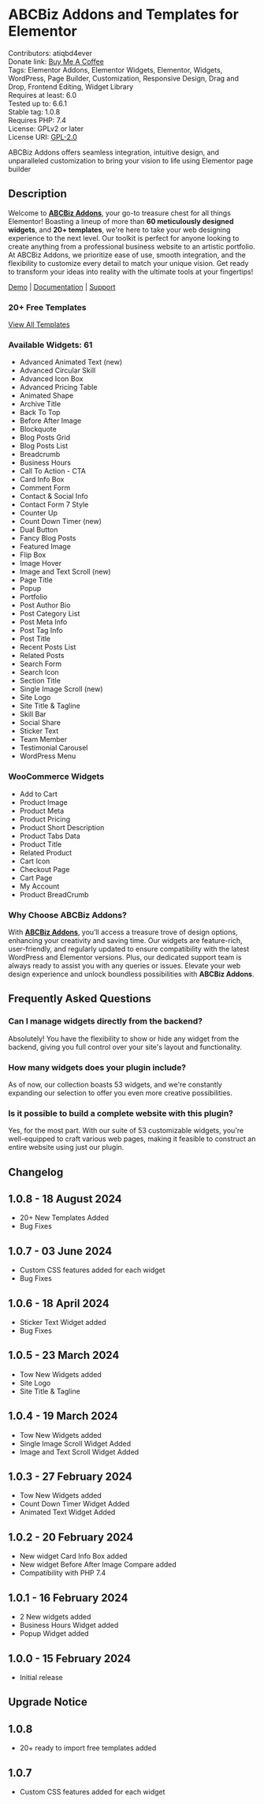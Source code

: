 # ABCBiz Addons and Templates for Elementor
Contributors: atiqbd4ever   
Donate link: [Buy Me A Coffee](https://www.paypal.com/donate/?hosted_button_id=AFMAVLDRP26K4)  
Tags: Elementor Addons, Elementor Widgets, Elementor, Widgets, WordPress, Page Builder, Customization, Responsive Design, Drag and Drop, Frontend Editing, Widget Library  
Requires at least: 6.0   
Tested up to: 6.6.1   
Stable tag: 1.0.8   
Requires PHP: 7.4  
License: GPLv2 or later   
License URI: [GPL-2.0](https://www.gnu.org/licenses/gpl-2.0.html)

ABCBiz Addons offers seamless integration, intuitive design, and unparalleled customization to bring your vision to life using Elementor page builder

## Description
Welcome to **[ABCBiz Addons](https://abcbizaddons.com/)**, your go-to treasure chest for all things Elementor! Boasting a lineup of more than **60 meticulously designed widgets**, and **20+ templates**, we're here to take your web designing experience to the next level. Our toolkit is perfect for anyone looking to create anything from a professional business website to an artistic portfolio. At ABCBiz Addons, we prioritize ease of use, smooth integration, and the flexibility to customize every detail to match your unique vision. Get ready to transform your ideas into reality with the ultimate tools at your fingertips!

[Demo](https://abcbizaddons.com/abcbiz-multi-addons-for-elementor/) | [Documentation](https://abcbizaddons.com/documentation/) | [Support](https://abcbizaddons.com/contact-us/)

### 20+ Free Templates

[View All Templates](https://demo.abcbizaddons.com/addons-template/)

### Available Widgets: 61
- Advanced Animated Text (new)
- Advanced Circular Skill
- Advanced Icon Box
- Advanced Pricing Table
- Animated Shape
- Archive Title
- Back To Top
- Before After Image
- Blockquote
- Blog Posts Grid
- Blog Posts List
- Breadcrumb
- Business Hours
- Call To Action - CTA
- Card Info Box
- Comment Form
- Contact & Social Info
- Contact Form 7 Style
- Counter Up
- Count Down Timer (new)
- Dual Button
- Fancy Blog Posts
- Featured Image
- Flip Box
- Image Hover
- Image and Text Scroll (new)
- Page Title
- Popup
- Portfolio
- Post Author Bio
- Post Category List
- Post Meta Info
- Post Tag Info
- Post Title
- Recent Posts List
- Related Posts
- Search Form
- Search Icon
- Section Title
- Single Image Scroll (new)
- Site Logo
- Site Title & Tagline
- Skill Bar
- Social Share
- Sticker Text
- Team Member
- Testimonial Carousel
- WordPress Menu

### WooCommerce Widgets
- Add to Cart
- Product Image
- Product Meta
- Product Pricing
- Product Short Description
- Product Tabs Data
- Product Title
- Related Product
- Cart Icon
- Checkout Page
- Cart Page
- My Account
- Product BreadCrumb

### Why Choose ABCBiz Addons?
With **[ABCBiz Addons](https://abcbizaddons.com/)**, you’ll access a treasure trove of design options, enhancing your creativity and saving time. Our widgets are feature-rich, user-friendly, and regularly updated to ensure compatibility with the latest WordPress and Elementor versions. Plus, our dedicated support team is always ready to assist you with any queries or issues. Elevate your web design experience and unlock boundless possibilities with **ABCBiz Addons**.

## Frequently Asked Questions

### Can I manage widgets directly from the backend?
Absolutely! You have the flexibility to show or hide any widget from the backend, giving you full control over your site's layout and functionality.

### How many widgets does your plugin include?
As of now, our collection boasts 53 widgets, and we're constantly expanding our selection to offer you even more creative possibilities.

### Is it possible to build a complete website with this plugin?
Yes, for the most part. With our suite of 53 customizable widgets, you're well-equipped to craft various web pages, making it feasible to construct an entire website using just our plugin.

## Changelog

## 1.0.8 - 18 August 2024
- 20+ New Templates Added
- Bug Fixes

## 1.0.7 - 03 June 2024
- Custom CSS features added for each widget
- Bug Fixes

## 1.0.6 - 18 April 2024
- Sticker Text Widget added
- Bug Fixes

## 1.0.5 - 23 March 2024
- Tow New Widgets added
- Site Logo
- Site Title & Tagline

## 1.0.4 - 19 March 2024
- Tow New Widgets added
- Single Image Scroll Widget Added
- Image and Text Scroll Widget Added

## 1.0.3 - 27 February 2024
- Tow New Widgets added
- Count Down Timer Widget Added
- Animated Text Widget Added

## 1.0.2 - 20 February 2024
- New widget Card Info Box added
- New widget Before After Image Compare added
- Compatibility with PHP 7.4

## 1.0.1 - 16 February 2024
- 2 New widgets added
- Business Hours Widget added
- Popup Widget added

## 1.0.0 - 15 February 2024
- Initial release

## Upgrade Notice

## 1.0.8
- 20+ ready to import free templates added

## 1.0.7
- Custom CSS features added for each widget

